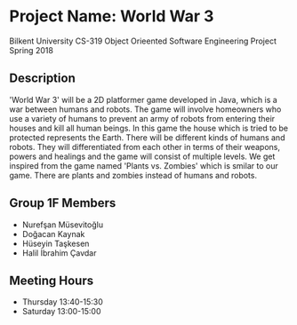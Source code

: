 # Project Name: World War 3
Bilkent University
 CS-319 Object Orieented Software Engineering Project
 Spring 2018

## Description
'World War 3' will be a 2D platformer game developed in Java, which is a war between humans and robots. The game will involve homeowners who use a variety of humans to prevent an army of robots from entering their houses and kill all human beings. In this game the house which is tried to be protected represents the Earth. There will be different kinds of humans and robots. They will differentiated from each other in terms of their weapons, powers and healings and the game will consist of multiple levels.
We get inspired from the game named 'Plants vs. Zombies' which is smilar to our game. There are plants and zombies instead of humans and robots.

## Group 1F Members
* Nurefşan Müsevitoğlu  
* Doğacan Kaynak  
* Hüseyin Taşkesen  
* Halil İbrahim Çavdar

## Meeting Hours  
* Thursday 13:40-15:30
* Saturday 13:00-15:00
